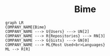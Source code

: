 <h1 align="center">Bime</h1>

```mermaid
graph LR
COMPANY_NAME{Bime}
COMPANY_NAME ---> U{Users} ---> UN[2]
COMPANY_NAME ---> R{Repositories} ---> RN[3]
COMPANY_NAME ---> G{Gists} ---> GN[0]
COMPANY_NAME ---> ML{Most Used<br>Languages}
ML --> R[R]
```
